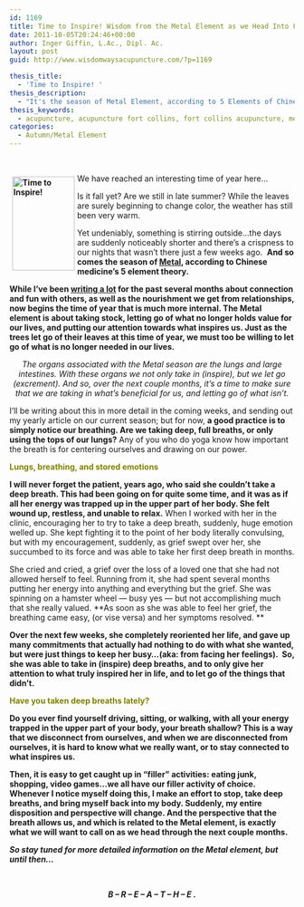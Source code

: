 ```yaml
---
id: 1169
title: Time to Inspire! Wisdom from the Metal Element as we Head Into Fall
date: 2011-10-05T20:24:46+00:00
author: Inger Giffin, L.Ac., Dipl. Ac.
layout: post
guid: http://www.wisdomwaysacupuncture.com/?p=1169

thesis_title:
  - 'Time to Inspire! '
thesis_description:
  - "It's the season of Metal Element, according to 5 Elements of Chinese Medicine.  It's time to focus on what inspires us, and let go of what doesn't. "
thesis_keywords:
  - acupuncture, acupuncture fort collins, fort collins acupuncture, metal element
categories:
  - Autumn/Metal Element
---
```

&nbsp;

**<img src="https://origin.ih.constantcontact.com/fs085/1102844965003/img/88.jpg" alt="Time to Inspire!" width="109.8" height="165.6" align="left" border="0" hspace="5" vspace="5" />**

We have reached an interesting time of year here&#8230;

Is it fall yet? Are we still in late summer? While the leaves are surely beginning to change color, the weather has still been very warm.

Yet undeniably, something is stirring outside&#8230;the days are suddenly noticeably shorter and there&#8217;s a crispness to our nights that wasn&#8217;t there just a few weeks ago.  **And so comes the season of [Metal](http://www.wisdomwaysacupuncture.com/2016/11/05/metal-season-the-time-for-learning-about-letting-go-but-that-whats-of-value-remains/), according to Chinese medicine&#8217;s 5 element theory.**

**While I&#8217;ve been [writing a lot](http://www.wisdomwaysacupuncture.com/2017/05/23/into-the-fire-we-go-more-tips-from-an-acupuncturist-for-staying-balanced-in-summer/) for the past several months about connection and fun with others, as well as the nourishment we get from relationships, now begins the time of year that is much more internal. The Metal element is about taking stock, letting go of what no longer holds value for our lives, and putting our attention towards what inspires us. Just as the trees let go of their leaves at this time of year, we must too be willing to let go of what is no longer needed in our lives.**

<p style="text-align: center;">
  <em>The organs associated with the Metal season are the lungs and large intestines. With these organs we not only take in (inspire), but we let go (excrement). And so, over the next couple months, it&#8217;s a time to make sure that we are taking in what&#8217;s beneficial for us, and letting go of what isn&#8217;t.</em>
</p>

I&#8217;ll be writing about this in more detail in the coming weeks, and sending out my yearly article on our current season; but for now, **a good practice is to simply notice our breathing. Are we taking deep, full breaths, or only using the tops of our lungs?** Any of you who do yoga know how important the breath is for centering ourselves and drawing on our power.

<span style="color: #808000;"><strong>Lungs, breathing, and stored emotions</strong></span>

**I will never forget the patient, years ago, who said she couldn&#8217;t take a deep breath. This had been going on for quite some time, and it was as if all her energy was trapped up in the upper part of her body. She felt wound up, restless, and unable to relax.** When I worked with her in the clinic, encouraging her to try to take a deep breath, suddenly, huge emotion welled up. She kept fighting it to the point of her body literally convulsing, but with my encouragement, suddenly, as grief swept over her, she succumbed to its force and was able to take her first deep breath in months.

She cried and cried, a grief over the loss of a loved one that she had not allowed herself to feel. Running from it, she had spent several months putting her energy into anything and everything but the grief. She was spinning on a hamster wheel &#8212; busy yes &#8212; but not accomplishing much that she really valued. **As soon as she was able to feel her grief, the breathing came easy, (or vise versa) and her symptoms resolved. ** 

**Over the next few weeks, she completely reoriented her life, and gave up many commitments that actually had nothing to do with what she wanted, but were just things to keep her busy&#8230;(aka: from facing her feelings).  So, she was able to take in (inspire) deep breaths, and to only give her attention to what truly inspired her in life, and to let go of the things that didn&#8217;t.**

<p style="text-align: left;">
  <span style="color: #808000;"><strong>Have you taken deep breaths lately?</strong></span>
</p>

<p style="text-align: left;">
  <strong>Do you ever find yourself driving, sitting, or walking, with all your energy trapped in the upper part of your body, your breath shallow? This is a way that we disconnect from ourselves, and when we are disconnected from ourselves, it is hard to know what we really want, or to stay connected to what inspires us. </strong>
</p>

<p style="text-align: left;">
  <strong>Then, it is easy to get caught up in &#8220;filler&#8221; activities: eating junk, shopping, video games&#8230;we all have our filler activity of choice. Whenever I notice myself doing this, I make an effort to stop, take deep breaths, and bring myself back into my body. Suddenly, my entire disposition and perspective will change. And the perspective that the breath allows us, and which is related to the Metal element, is exactly what we will want to call on as we head through the next couple months. </strong>
</p>

**_**So stay tuned for more detailed information on the Metal element, but until then&#8230;**_**

&nbsp;

<p style="text-align: center;">
  <em><strong>B &#8211; R &#8211; E &#8211; A &#8211; T &#8211; H &#8211; E .</strong></em>
</p>